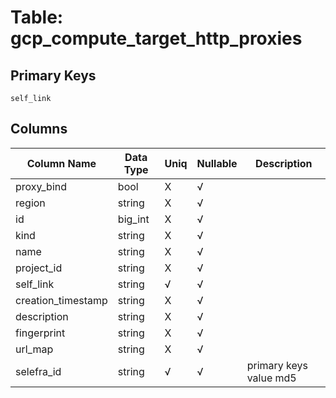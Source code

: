 # Table: gcp_compute_target_http_proxies

## Primary Keys 

```
self_link
```


## Columns 

|  Column Name   |  Data Type  | Uniq | Nullable | Description | 
|  ----  | ----  | ----  | ----  | ---- | 
| proxy_bind | bool | X | √ |  | 
| region | string | X | √ |  | 
| id | big_int | X | √ |  | 
| kind | string | X | √ |  | 
| name | string | X | √ |  | 
| project_id | string | X | √ |  | 
| self_link | string | √ | √ |  | 
| creation_timestamp | string | X | √ |  | 
| description | string | X | √ |  | 
| fingerprint | string | X | √ |  | 
| url_map | string | X | √ |  | 
| selefra_id | string | √ | √ | primary keys value md5 | 



